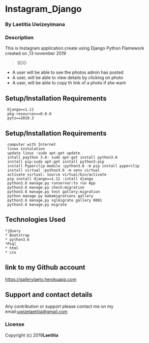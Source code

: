 # Instagram_Django


### By Laetitia  Uwizeyimana
### Description
This is Instagram application.create using Django Python Flamework 
  created on ,13 november 2019

>BDD

  * A user will be able to see the photos admin has posted
  * A user, will be able   to view details by clicking on photo
  * A user,  will be able to copy th link of a photo if she want
  
## Setup/Installation Requirements
     Django==1.11
     pkg-resources==0.0.0
     pytz==2019.3


## Setup/Installation Requirements
     computer with Internet
     linux instalation 
     update linux :sudo apt-get update
     intall paython 3.6: sudo apt-get install python3.6
     install pip:sudo apt-get install python3-pip 
     install Pyperclip module :python3.6 -m pip install pyperclip
     install virtual :python3.6 -m venv virtual
     activate virtual: source virtual/bin/activate
     pip install django==1.11 :intall django
     python3.6 manage.py runserver:to run App
     python3.6 manage.py check:migration
     python3.6 manage.py test gallery:migration
     python manage.py makemigrations gallery
     python3.6 manage.py sqlmigrate gallery 0001
     python3.6 manage.py migrate

 ## Technologies Used

    *jQuery
    * Bootstrap
    * python3.6
    *Psql
    * html
    * css 
## link to my Github account
https://gallerylaety.herokuapp.com



## Support and contact details
Any contribution or support please contact me on my email:uwizelaetitia@gmail.com
### License

Copyright (c) 2019**Laetitia**

